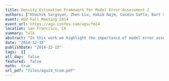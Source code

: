 ```yaml
---
title: Density Estimation Framework for Model Error Assessment I
authors: ["Khachik Sargsyan, Zhen Liu, Habib Najm, Cosmin Safta, Bart van Bloemen Waanders, Hope Michelsen, Ray Bambha"]
event: AGU Fall Meeting 2014
event_url: https://agu.confex.com/agu/fm14
location: San Francisco, CA
summary: Talk
abstract: "In this work we highlight the importance of model error assessment in physical model calibration studies. Conventional calibration methods often assume the model is perfect and account for data noise only. Consequently, the estimated parameters typically have biased values that implicitly compensate for model deficiencies. Moreover, improving the amount and the quality of data may not improve the parameter estimates since the model discrepancy is not accounted for. In state-of-the-art methods model discrepancy is explicitly accounted for by enhancing the physical model with a synthetic statistical additive term, which allows appropriate parameter estimates. However, these statistical additive terms do not increase the predictive capability of the model because they are tuned for particular output observables and may even violate physical constraints.<br>We introduce a framework in which model errors are captured by allowing variability in specific model components and parameterizations for the purpose of achieving meaningful predictions that are both consistent with the data spread and appropriately disambiguate model and data errors. Here we cast model parameters as random variables, embedding the calibration problem within a density estimation framework. Further, we calibrate for the parameters of the joint input density. The likelihood function for the associated inverse problem is degenerate, therefore we use Approximate Bayesian Computation (ABC) to build prediction-constraining likelihoods and illustrate the strengths of the method on synthetic cases. We also apply the ABC-enhanced density estimation to the TransCom 3 CO2 intercomparison study (Gurney, K. R., et al., Tellus, 55B, pp. 555–579, 2003) and calibrate 15 transport models for regional carbon sources and sinks given atmospheric CO2 concentration measurements.<br>"
date: "2014-12-15"
publishDate: "2014-12-15"
tags:  []
all_day:  false
featured:  false
math:  true
url_pdf: "files/agu14_tcom.pdf"
---
```

